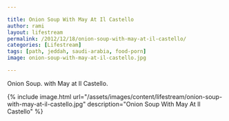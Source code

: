 ```yaml
---

title: Onion Soup With May At Il Castello
author: rami
layout: lifestream 
permalink: /2012/12/18/onion-soup-with-may-at-il-castello/
categories: [Lifestream]
tags: [path, jeddah, saudi-arabia, food-porn] 
image: onion-soup-with-may-at-il-castello.jpg

---
```


Onion Soup. with May at Il Castello.

{% include image.html url="/assets/images/content/lifestream/onion-soup-with-may-at-il-castello.jpg" description="Onion Soup With May At Il Castello" %}
